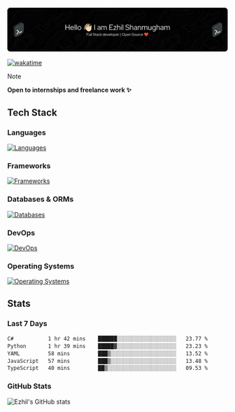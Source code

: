 ![Header](./.github/workflows/header.png)

[![wakatime](https://wakatime.com/badge/user/e780b5d2-6a76-4fde-a594-4ff159327ad3.svg)](https://wakatime.com/@e780b5d2-6a76-4fde-a594-4ff159327ad3)

> [!NOTE]  
> **Open to internships and freelance work ✨**

## Tech Stack

### Languages

[![Languages](https://skillicons.dev/icons?i=python,java,kotlin,javascript,typescript,php&theme=dark)](https://skillicons.dev)

### Frameworks

[![Frameworks](https://skillicons.dev/icons?i=react,next,tailwind,express,flask,jquery,bootstrap&theme=dark)](https://skillicons.dev)

### Databases & ORMs

[![Databases](https://skillicons.dev/icons?i=mysql,postgres,mongodb,prisma&theme=dark)](https://skillicons.dev)

### DevOps

[![DevOps](https://skillicons.dev/icons?i=aws,azure,gcp,cloudflare,vercel,docker,git,github,githubactions,nginx&theme=dark)](https://skillicons.dev)

### Operating Systems

[![Operating Systems](https://skillicons.dev/icons?i=windows,ubuntu&theme=dark)](https://skillicons.dev)

## Stats

### Last 7 Days

<!--START_SECTION:waka-->

```txt
C#           1 hr 42 mins    ██████░░░░░░░░░░░░░░░░░░░   23.77 %
Python       1 hr 39 mins    █████▓░░░░░░░░░░░░░░░░░░░   23.23 %
YAML         58 mins         ███▒░░░░░░░░░░░░░░░░░░░░░   13.52 %
JavaScript   57 mins         ███▒░░░░░░░░░░░░░░░░░░░░░   13.48 %
TypeScript   40 mins         ██▒░░░░░░░░░░░░░░░░░░░░░░   09.53 %
```

<!--END_SECTION:waka-->

### GitHub Stats

![Ezhil's GitHub stats](https://github-readme-stats.vercel.app/api?username=ezhil56x&theme=dark&show_icons=true)
